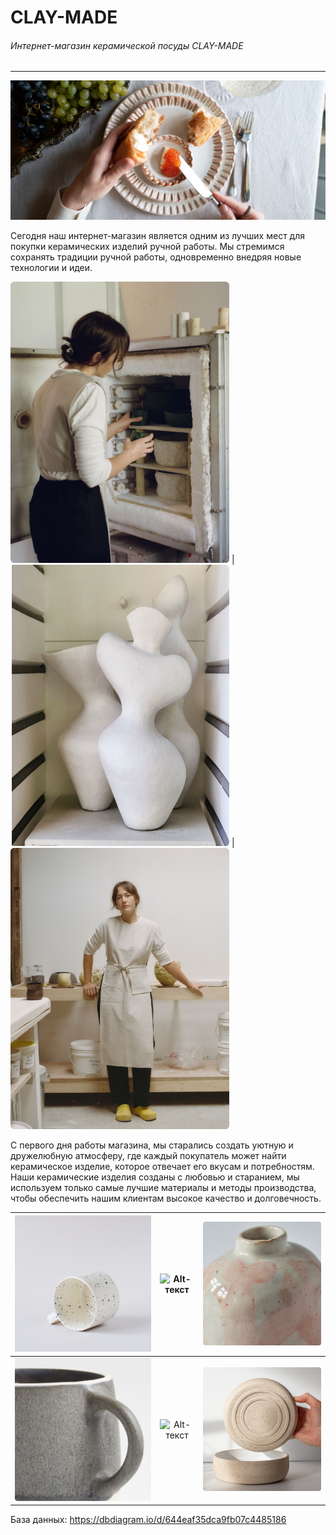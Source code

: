 # CLAY-MADE

###### Интернет-магазин керамической посуды CLAY-MADE
____
![Alt-текст](polls/static/img/slide2.png)

Сегодня наш интернет-магазин является одним из лучших мест для покупки керамических изделий ручной работы. Мы стремимся сохранять традиции ручной работы, одновременно внедряя новые технологии и идеи.

<img src="polls/static/img/about2.png" width="350" height="450"> | <img src="polls/static/img/about3.png" width="350" height="450"> | <img src="polls/static/img/about4.png" width="350" height="450">

С первого дня работы магазина, мы старались создать уютную и дружелюбную атмосферу, где каждый покупатель может найти керамическое изделие, которое отвечает его вкусам и потребностям. Наши керамические изделия созданы с любовью и старанием, мы используем только самые лучшие материалы и методы производства, чтобы обеспечить нашим клиентам высокое качество и долговечность.

| ![Alt-текст](polls/static/img/item3_3.png) | ![Alt-текст](polls/static/img/favicon.ico) | ![Alt-текст](polls/static/img/item12_2.png) |
|--------------------------------------------|:--------------------------------:|--------------------------------------------:|
| ![Alt-текст](polls/static/img/item6_2.png) |           ![Alt-текст](polls/static/img/favicon.ico)     |  ![Alt-текст](polls/static/img/item7_4.png) |

База данных: https://dbdiagram.io/d/644eaf35dca9fb07c4485186